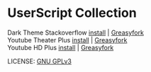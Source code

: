 # UserScript Collection

Dark Theme Stackoverflow [install](https://github.com/fznhq/userscript-collection/raw/main/Dark_Theme_Stackoverflow.user.js) | [Greasyfork](https://greasyfork.org/en/scripts/480700-dark-theme-stackoverflow)  
Youtube Theater Plus [install](https://github.com/fznhq/userscript-collection/raw/main/Youtube_Fullpage_Theater.user.js) | [Greasyfork](https://greasyfork.org/en/scripts/480701-youtube-fullpage-theater)  
Youtube HD Plus [install](https://github.com/fznhq/userscript-collection/raw/main/Youtube_Quality_HD.user.js) | [Greasyfork](https://greasyfork.org/en/scripts/508784-youtube-quality-hd)

LICENSE: [GNU GPLv3](https://github.com/fznhq/userscript-collection/blob/main/LICENSE)
